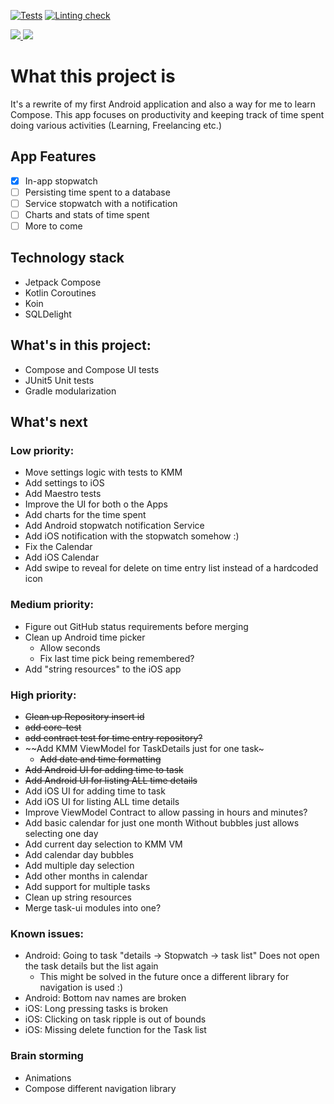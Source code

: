 [![Tests](https://github.com/AKJAW/Timi-Compose/actions/workflows/test.yml/badge.svg)](https://github.com/AKJAW/Timi-Compose/actions/workflows/test.yml)
[![Linting check](https://github.com/AKJAW/Timi-Compose/actions/workflows/ktlint.yml/badge.svg)](https://github.com/AKJAW/Timi-Compose/actions/workflows/ktlint.yml)

<a href="https://androidweekly.net/issues/issue-468">
<img src="https://androidweekly.net/issues/issue-468/badge">
</a>
<a href="https://androidweekly.net/issues/issue-514">
<img src="https://androidweekly.net/issues/issue-514/badge">
</a>

# What this project is

It's a rewrite of my first Android application and also a way for me to learn Compose. This app
focuses on productivity and keeping track of time spent doing various activities (Learning,
Freelancing etc.)

## App Features

- [x] In-app stopwatch
- [ ] Persisting time spent to a database
- [ ] Service stopwatch with a notification
- [ ] Charts and stats of time spent
- [ ] More to come

## Technology stack

- Jetpack Compose
- Kotlin Coroutines
- Koin
- SQLDelight

## What's in this project:

- Compose and Compose UI tests
- JUnit5 Unit tests
- Gradle modularization

## What's next

### Low priority:

- Move settings logic with tests to KMM
- Add settings to iOS
- Add Maestro tests
- Improve the UI for both o the Apps
- Add charts for the time spent
- Add Android stopwatch notification Service
- Add iOS notification with the stopwatch somehow :)
- Fix the Calendar
- Add iOS Calendar
- Add swipe to reveal for delete on time entry list instead of a hardcoded icon

### Medium priority:
- Figure out GitHub status requirements before merging
- Clean up Android time picker
  - Allow seconds
  - Fix last time pick being remembered?
- Add "string resources" to the iOS app

### High priority:
- ~~Clean up Repository insert id~~
- ~~add core-test~~
- ~~add contract test for time entry repository?~~
- ~~Add KMM ViewModel for TaskDetails just for one task~
  - ~~Add date and time formatting~~
- ~~Add Android UI for adding time to task~~
- ~~Add Android UI for listing ALL time details~~
- Add iOS UI for adding time to task
- Add iOS UI for listing ALL time details
- Improve ViewModel Contract to allow passing in hours and minutes?
- Add basic calendar for just one month Without bubbles just allows selecting one day
- Add current day selection to KMM VM
- Add calendar day bubbles
- Add multiple day selection 
- Add other months in calendar
- Add support for multiple tasks
- Clean up string resources
- Merge task-ui modules into one?

### Known issues:
- Android: Going to task "details -> Stopwatch -> task list" Does not open the task details but the list again
  - This might be solved in the future once a different library for navigation is used :) 
- Android: Bottom nav names are broken
- iOS: Long pressing tasks is broken
- iOS: Clicking on task ripple is out of bounds
- iOS: Missing delete function for the Task list

### Brain storming
- Animations
- Compose different navigation library